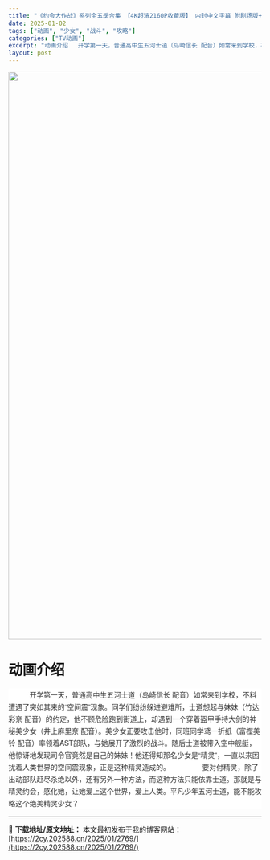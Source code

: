 ```yaml
---
title: "《约会大作战》系列全五季合集 【4K超清2160P收藏版】 内封中文字幕 附剧场版+狂三外传"
date: 2025-01-02
tags: ["动画", "少女", "战斗", "攻略"]
categories: ["TV动画"]
excerpt: "动画介绍 　开学第一天，普通高中生五河士道（岛崎信长 配音）如常来到学校，不料遭遇了突如其来的“空间震”现象。同学们纷纷躲进避难所，士道想起与妹妹（竹达彩奈 配音）的约定，他不顾危险跑到街道上，却遇到一个穿着盔甲手持大剑的神秘美少女（井上麻里奈 配音）。美少女正要攻击他时，同班同学鸢一折纸（富樫美铃&hellip;"
layout: post
---
```


<img class="aligncenter size-full wp-image-2908" src="https://2cy.202588.cn/wp-content/uploads/2025/01/2025010210095717.webp" alt="" width="800" height="1130" />
<h1 style="white-space: normal; text-align: left;">动画介绍</h1>
<div style="white-space: normal; overflow-wrap: break-word; color: #333333; margin-bottom: 15px; text-indent: 2em; line-height: 24px; zoom: 1; font-family: 'Helvetica Neue', Helvetica, Arial, 'PingFang SC', 'Hiragino Sans GB', 'Microsoft YaHei', 'WenQuanYi Micro Hei', sans-serif; background-color: #ffffff; text-align: left;" data-pid="5">
<div style="overflow-wrap: break-word; margin-bottom: 15px; text-indent: 2em; line-height: 24px; zoom: 1; text-align: left;" data-pid="4">
<div style="overflow-wrap: break-word; margin-bottom: 15px; text-indent: 2em; line-height: 24px; zoom: 1; text-align: left;" data-pid="12">
<div style="overflow-wrap: break-word; margin-bottom: 15px; text-indent: 2em; line-height: 24px; zoom: 1; text-align: left;" data-pid="3">
<div style="overflow-wrap: break-word; color: #333333; margin-bottom: 15px; text-indent: 28px; line-height: 24px; zoom: 1; font-family: 'Helvetica Neue', Helvetica, Arial, 'PingFang SC', 'Hiragino Sans GB', 'Microsoft YaHei', 'WenQuanYi Micro Hei', sans-serif; white-space: normal; background-color: #ffffff; text-align: left;" data-pid="1">　开学第一天，普通高中生五河士道（岛崎信长 配音）如常来到学校，不料遭遇了突如其来的“空间震”现象。同学们纷纷躲进避难所，士道想起与妹妹（竹达彩奈 配音）的约定，他不顾危险跑到街道上，却遇到一个穿着盔甲手持大剑的神秘美少女（井上麻里奈 配音）。美少女正要攻击他时，同班同学鸢一折纸（富樫美铃 配音）率领着AST部队，与她展开了激烈的战斗。随后士道被带入空中舰艇，他惊讶地发现司令官竟然是自己的妹妹！他还得知那名少女是“精灵”，一直以来困扰着人类世界的空间震现象，正是这种精灵造成的。 　　 　　要对付精灵，除了出动部队赶尽杀绝以外，还有另外一种方法，而这种方法只能依靠士道。那就是与精灵约会，感化她，让她爱上这个世界，爱上人类。平凡少年五河士道，能不能攻略这个绝美精灵少女？</div>
</div>
</div>
</div>
</div>

---
📖 **下载地址/原文地址：** 本文最初发布于我的博客网站：[https://2cy.202588.cn/2025/01/2769/](https://2cy.202588.cn/2025/01/2769/)
